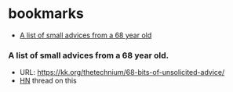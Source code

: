 # bookmarks


- [A list of small advices from a 68 year old](https://github.com/ptadas/bookmarks/blob/master/README.md#a-list-of-small-advices-from-a-68-year-old)
 

### A list of small advices from a 68 year old.
- URL: https://kk.org/thetechnium/68-bits-of-unsolicited-advice/
- [HN](https://news.ycombinator.com/item?id=23015182) thread on this
